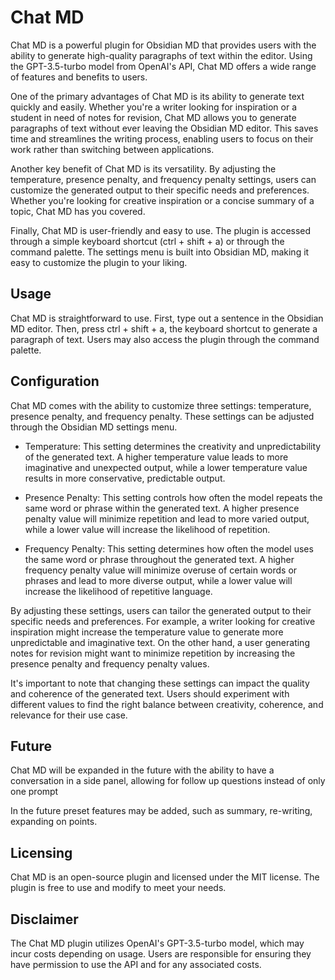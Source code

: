 # Chat MD
Chat MD is a powerful plugin for Obsidian MD that provides users with the ability to generate high-quality paragraphs of text within the editor. Using the GPT-3.5-turbo model from OpenAI's API, Chat MD offers a wide range of features and benefits to users.

One of the primary advantages of Chat MD is its ability to generate text quickly and easily. Whether you're a writer looking for inspiration or a student in need of notes for revision, Chat MD allows you to generate paragraphs of text without ever leaving the Obsidian MD editor. This saves time and streamlines the writing process, enabling users to focus on their work rather than switching between applications.

Another key benefit of Chat MD is its versatility. By adjusting the temperature, presence penalty, and frequency penalty settings, users can customize the generated output to their specific needs and preferences. Whether you're looking for creative inspiration or a concise summary of a topic, Chat MD has you covered.

Finally, Chat MD is user-friendly and easy to use. The plugin is accessed through a simple keyboard shortcut (ctrl + shift + a) or through the command palette. The settings menu is built into Obsidian MD, making it easy to customize the plugin to your liking.

## Usage
Chat MD is straightforward to use. First, type out a sentence in the Obsidian MD editor. Then, press ctrl + shift + a, the keyboard shortcut to generate a paragraph of text. Users may also access the plugin through the command palette.

## Configuration
Chat MD comes with the ability to customize three settings: temperature, presence penalty, and frequency penalty. These settings can be adjusted through the Obsidian MD settings menu.

- Temperature: This setting determines the creativity and unpredictability of the generated text. A higher temperature value leads to more imaginative and unexpected output, while a lower temperature value results in more conservative, predictable output.

- Presence Penalty: This setting controls how often the model repeats the same word or phrase within the generated text. A higher presence penalty value will minimize repetition and lead to more varied output, while a lower value will increase the likelihood of repetition.

- Frequency Penalty: This setting determines how often the model uses the same word or phrase throughout the generated text. A higher frequency penalty value will minimize overuse of certain words or phrases and lead to more diverse output, while a lower value will increase the likelihood of repetitive language.

By adjusting these settings, users can tailor the generated output to their specific needs and preferences. For example, a writer looking for creative inspiration might increase the temperature value to generate more unpredictable and imaginative text. On the other hand, a user generating notes for revision might want to minimize repetition by increasing the presence penalty and frequency penalty values.

It's important to note that changing these settings can impact the quality and coherence of the generated text. Users should experiment with different values to find the right balance between creativity, coherence, and relevance for their use case.

## Future
Chat MD will be expanded in the future with the ability to have a conversation in a side panel, allowing for follow up questions instead of only one prompt

In the future preset features may be added, such as summary, re-writing, expanding on points.

## Licensing
Chat MD is an open-source plugin and licensed under the MIT license. The plugin is free to use and modify to meet your needs.

## Disclaimer
The Chat MD plugin utilizes OpenAI's GPT-3.5-turbo model, which may incur costs depending on usage. Users are responsible for ensuring they have permission to use the API and for any associated costs.